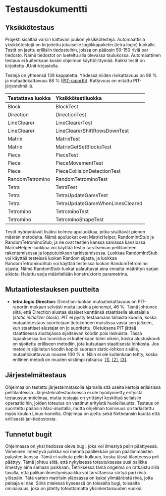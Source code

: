 # Testausdokumentti

## Yksikkötestaus

Projekti sisältää varsin kattavan joukon yksikkötestejä. Automaattisia yksikkötestejä on kirjoitettu jokaiselle logiikkapaketin (tetra.logic) luokalle. Testit on jaettu erillisiin tiedostoihin, joissa on pääosin 50-150 riviä per tiedosto. Nämä tiedostot on lueteltu alla olevassa taulukossa. Automaattinen testaus ei kuitenkaan koske ohjelman käyttöliittymää. Kaikki testit on kirjoitettu JUnit-kirjastolla.

Testejä on yhteensä 139 kappaletta. Yhdessä niiden rivikattavuus on 99 % ja mutaatiokattavuus 88 % ([PIT-raportti](pit/index.html)). Kattavuus on mitattu PIT-järjestelmällä.

| Testattava luokka | Yksikkötestiluokka              |
| :---------------- | :------------------------------ |
| Block             | BlockTest                       |
| Direction         | DirectionTest                   |
| LineClearer       | LineClearerTest                 |
| LineClearer       | LineClearerShiftRowsDownTest    |
| Matrix            | MatrixTest                      |
| Matrix            | MatrixGetSetBlocksTest          |
| Piece             | PieceTest                       |
| Piece             | PieceMovementTest               |
| Piece             | PieceCollisionDetectionTest     |
| RandomTetromino   | RandomTetrominoTest             |
| Tetra             | TetraTest                       |
| Tetra             | TetraUpdateGameTest             |
| Tetra             | TetraUpdateGameWhenLinesCleared |
| Tetromino         | TetrominoTest                   |
| Tetromino         | TetrominoShapeTest              |

Testit hyödyntävät lisäksi kolmea apuluokkaa, jotka sisältävät pienen määrän metodeita. Nämä apuluokat ovat MatrixHelper, RandomIntStub ja RandomTetrominoStub, ja ne ovat testien kanssa samassa kansiossa. MatrixHelper-luokkaa voi käyttää testin tarvitseman pelitilanteen rakentamisessa ja lopputuloksen tarkistamisessa. Luokkaa RandomIntStub voi käyttää testeissä luokan Random sijasta, ja luokkaa RandomTetrominoStub voi käyttää testeissä luokan RandomTetromino sijasta. Nämä RandomStub-luokat palauttavat aina ennalta määrätyn sarjan alkiota. Haluttu sarja määritellään konstruktorin parametrina.

## Mutaatiotestauksen puutteita

* **tetra.logic.Direction**: Direction-luokan mutaatiokattavuus on PIT-raportin mukaan selvästi muita luokkia pienempi, 46 %. Tämä johtunee siitä, että Direction alustaa sisäiset kenttänsä staattisella alustajalla (*static initializer block*). PIT ei pysty testaamaan tällaista koodia, koska mutaatiotestaus suoritetaan tietokoneen muistissa vasta sen jälkeen, kun staattiset alustajat on jo suoritettu. Oletuksena PIT jättää staattisessa alustajassa sijaitsevan koodin pois laskuista. Tässä tapauksessa tuo tunnistus ei kuitenkaan toimi oikein, koska alustuskoodi on sijoitettu erilliseen metodiin, jota kutsutaan staattisesta lohkosta. Jos metodiin sijoitetun koodin kopioi suoraan static-lohkon sisälle, mutaatiokattavuus nousee 100 %:n. Näin ei ole kuitenkaan tehty, koska erillinen metodi on muuten siistimpi ratkaisu.   [[1]](http://pitest.org/java_mutation_testing_systems/), [[2]](https://groups.google.com/d/msg/pitusers/bszYZ-5zYFE/bF8tOnlJMAcJ), [[3]](https://groups.google.com/forum/#!msg/pitusers/bszYZ-5zYFE/UekWQEoQhKUJ).

## Järjestelmätestaus

Ohjelmaa on testattu järjestelmätasolla ajamalla sitä useita kertoja erilaisissa pelitilanteissa. Järjestelmätestauksessa ei ole hyödynnetty erityistä testaussuunnitelmaa, mutta testaaja on yrittänyt keskittyä sellaisiin operaatioihin, joiden toteutus on vaatinut erityistä huolellisuutta. Testaus on suoritettu pääosin Mac-alustalla, mutta ohjelman toimivuus on tarkistettu myös koulun Linux-koneilla. Ohjelmaa on ajettu sekä Netbeansin kautta että erillisestä jar-tiedostosta.

## Tunnetut bugit

Ohjelmassa on yksi tiedossa oleva bugi, joka voi ilmestyä pelin päättyessä. Viimeinen ilmestyvä palikka voi mennä päällekkäin pinon päällimmäisten palasten kanssa. Tämä ei vaikuta pelin kulkuun, koska tässä tilanteessa peli päättyy. Tämä johtuu siitä, että nykyisessä toteutuksessa uusi palikka ilmestyy aina samaan paikkaan. Tetriksessä tämä ongelma on ratkaistu sillä tavalla, että palikan ilmestymispaikka voi tarvittaessa siirtyä pari riviä ylöspäin. Tätä varten matriisin yläosassa on kaksi ylimääräistä riviä, joita pelaaja ei näe. Siinä mielessä kyseessä on toisaalta bugi, toisaalta ominaisuus, joka on jätetty toteuttamatta yksinkertaisuuden vuoksi.
